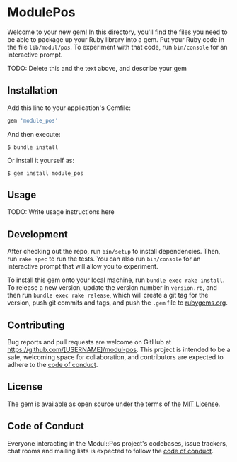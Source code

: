 # ModulePos

Welcome to your new gem! In this directory, you'll find the files you need to be able to package up your Ruby library into a gem. Put your Ruby code in the file `lib/modul/pos`. To experiment with that code, run `bin/console` for an interactive prompt.

TODO: Delete this and the text above, and describe your gem

## Installation

Add this line to your application's Gemfile:

```ruby
gem 'module_pos'
```

And then execute:

    $ bundle install

Or install it yourself as:

    $ gem install module_pos

## Usage

TODO: Write usage instructions here

## Development

After checking out the repo, run `bin/setup` to install dependencies. Then, run `rake spec` to run the tests. You can also run `bin/console` for an interactive prompt that will allow you to experiment.

To install this gem onto your local machine, run `bundle exec rake install`. To release a new version, update the version number in `version.rb`, and then run `bundle exec rake release`, which will create a git tag for the version, push git commits and tags, and push the `.gem` file to [rubygems.org](https://rubygems.org).

## Contributing

Bug reports and pull requests are welcome on GitHub at https://github.com/[USERNAME]/modul-pos. This project is intended to be a safe, welcoming space for collaboration, and contributors are expected to adhere to the [code of conduct](https://github.com/[USERNAME]/modul-pos/blob/master/CODE_OF_CONDUCT.md).


## License

The gem is available as open source under the terms of the [MIT License](https://opensource.org/licenses/MIT).

## Code of Conduct

Everyone interacting in the Modul::Pos project's codebases, issue trackers, chat rooms and mailing lists is expected to follow the [code of conduct](https://github.com/[USERNAME]/modul-pos/blob/master/CODE_OF_CONDUCT.md).
